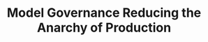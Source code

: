 ---
title: 'Model Governance Reducing the Anarchy of Production' 
acronym: MLGov
type: AL
webpage: 'https://www.usenix.org/conference/atc18/presentation/sridhar' 
---